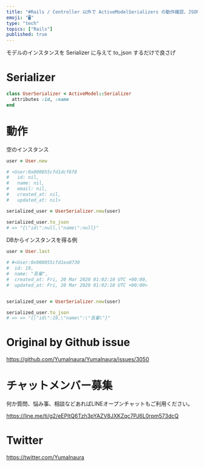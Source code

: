 ```yaml
---
title: "#Rails / Controller 以外で ActiveModelSerializers の動作確認、JSON出力をする ( rails"
emoji: "🖥"
type: "tech"
topics: ["Rails"]
published: true
---
```


モデルのインスタンスを Serializer に与えて to_json するだけで良さげ

# Serializer

```rb
class UserSerializer < ActiveModel::Serializer
  attributes :id, :name
end
```

# 動作

空のインスタンス

```rb
user = User.new

# <User:0x000055cfd1dcf6f8
#   id: nil,
#   name: nil,
#   email: nil,
#   created_at: nil,
#   updated_at: nil>

serialized_user = UserSerializer.new(user)

serialized_user.to_json
# => "{\"id\":null,\"name\":null}"
```

DBからインスタンスを得る例

```rb
user = User.last

# #<User:0x000055cfd1ea0730
#  id: 19,
#  name: "吾輩",
#  created_at: Fri, 20 Mar 2020 01:02:10 UTC +00:00,
#  updated_at: Fri, 20 Mar 2020 01:02:10 UTC +00:00>


serialized_user = UserSerializer.new(user)

serialized_user.to_json
# => => "{\"id\":19,\"name\":\"吾輩\"}"
```

# Original by Github issue

https://github.com/YumaInaura/YumaInaura/issues/3050








<!-- Update From Qiita API -->

# チャットメンバー募集


何か質問、悩み事、相談などあればLINEオープンチャットもご利用ください。

https://line.me/ti/g2/eEPltQ6Tzh3pYAZV8JXKZqc7PJ6L0rpm573dcQ





# Twitter


https://twitter.com/YumaInaura


<!-- Update From Qiita API -->


